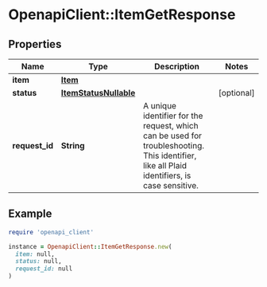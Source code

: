 # OpenapiClient::ItemGetResponse

## Properties

| Name | Type | Description | Notes |
| ---- | ---- | ----------- | ----- |
| **item** | [**Item**](Item.md) |  |  |
| **status** | [**ItemStatusNullable**](ItemStatusNullable.md) |  | [optional] |
| **request_id** | **String** | A unique identifier for the request, which can be used for troubleshooting. This identifier, like all Plaid identifiers, is case sensitive. |  |

## Example

```ruby
require 'openapi_client'

instance = OpenapiClient::ItemGetResponse.new(
  item: null,
  status: null,
  request_id: null
)
```

